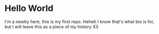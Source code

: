 # Hello World
I'm a newby here, this is my first repo.
Heheh I know that's what bio is for, but I will leave this as a piece of my history X3
